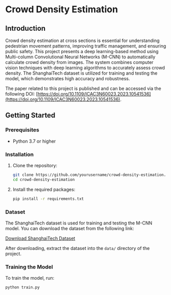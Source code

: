 # Crowd Density Estimation

## Introduction
Crowd density estimation at cross sections is essential for understanding pedestrian movement patterns, improving traffic management, and ensuring public safety. This project presents a deep learning-based method using Multi-column Convolutional Neural Networks (M-CNN) to automatically calculate crowd density from images. The system combines computer vision techniques with deep learning algorithms to accurately assess crowd density. The ShanghaiTech dataset is utilized for training and testing the model, which demonstrates high accuracy and robustness.

The paper related to this project is published and can be accessed via the following DOI: [https://doi.org/10.1109/ICAC3N60023.2023.10541536](https://doi.org/10.1109/ICAC3N60023.2023.10541536).

## Getting Started

### Prerequisites
- Python 3.7 or higher

### Installation
1. Clone the repository:
    ```bash
    git clone https://github.com/yourusername/crowd-density-estimation.git
    cd crowd-density-estimation
    ```

2. Install the required packages:
    ```bash
    pip install -r requirements.txt
    ```

### Dataset
The ShanghaiTech dataset is used for training and testing the M-CNN model. You can download the dataset from the following link:

[Download ShanghaiTech Dataset](https://www.kaggle.com/datasets/tthien/shanghaitech-with-people-density-map)

After downloading, extract the dataset into the `data/` directory of the project.

### Training the Model
To train the model, run:
```bash
python train.py
